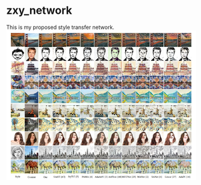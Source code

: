 # zxy_network
This is my proposed style transfer network.
![image](https://github.com/miaopashi-zxy/zxy_network/blob/main/image/1.png)

